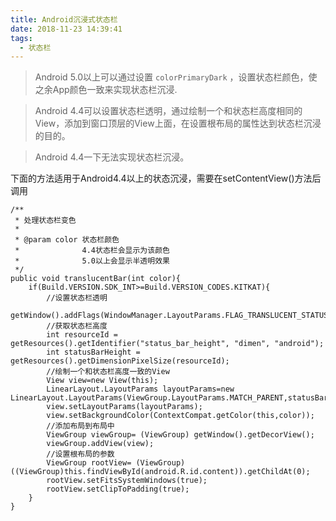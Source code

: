 ```yaml
---
title: Android沉浸式状态栏
date: 2018-11-23 14:39:41
tags:
  - 状态栏
---
```



>Android 5.0以上可以通过设置 `colorPrimaryDark` ，设置状态栏颜色，使之余App颜色一致来实现状态栏沉浸.

>Android 4.4可以设置状态栏透明，通过绘制一个和状态栏高度相同的View，添加到窗口顶层的View上面，在设置根布局的属性达到状态栏沉浸的目的。

>Android 4.4一下无法实现状态栏沉浸。



下面的方法适用于Android4.4以上的状态沉浸，需要在setContentView()方法后调用


    /**
     * 处理状态栏变色
     *
     * @param color 状态栏颜色
     *              4.4状态栏会显示为该颜色
     *              5.0以上会显示半透明效果
     */
    public void translucentBar(int color){
        if(Build.VERSION.SDK_INT>=Build.VERSION_CODES.KITKAT){
            //设置状态栏透明
            getWindow().addFlags(WindowManager.LayoutParams.FLAG_TRANSLUCENT_STATUS);
            //获取状态栏高度
            int resourceId = getResources().getIdentifier("status_bar_height", "dimen", "android");
            int statusBarHeight = getResources().getDimensionPixelSize(resourceId);
            //绘制一个和状态栏高度一致的View
            View view=new View(this);
            LinearLayout.LayoutParams layoutParams=new LinearLayout.LayoutParams(ViewGroup.LayoutParams.MATCH_PARENT,statusBarHeight);
            view.setLayoutParams(layoutParams);
            view.setBackgroundColor(ContextCompat.getColor(this,color));
            //添加布局到布局中
            ViewGroup viewGroup= (ViewGroup) getWindow().getDecorView();
            viewGroup.addView(view);
            //设置根布局的参数
            ViewGroup rootView= (ViewGroup) ((ViewGroup)this.findViewById(android.R.id.content)).getChildAt(0);
            rootView.setFitsSystemWindows(true);
            rootView.setClipToPadding(true);
        }
    }
